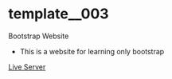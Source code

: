 # template__003
Bootstrap Website

- This is a website for learning only bootstrap

[Live Server](https://template-003.vercel.app/)
